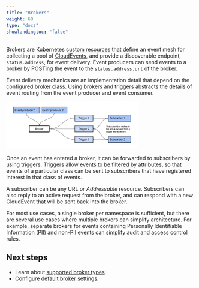 ```yaml
---
title: "Brokers"
weight: 60
type: "docs"
showlandingtoc: "false"
---
```


Brokers are Kubernetes [custom resources](https://kubernetes.io/docs/concepts/extend-kubernetes/api-extension/custom-resources/) that define an event mesh for collecting a pool of [CloudEvents](https://cloudevents.io/), and provide a discoverable endpoint, `status.address`, for event delivery. Event producers can send events to a broker by POSTing the event to the `status.address.url` of the broker.

Event delivery mechanics are an implementation detail that depend on the configured [broker class](./configuring-brokers/#configuring-the-default-broker-class). Using brokers and triggers abstracts the details of event routing from the event producer and event consumer.

<img src="images/broker-workflow.svg" width="70%">

Once an event has entered a broker, it can be forwarded to subscribers by using triggers. Triggers allow events to be filtered by attributes, so that events of a particular class can be sent to subscribers that have registered interest in that class of events.

A subscriber can be any URL or _Addressable_ resource. Subscribers can also reply to an active request from the broker, and can respond with a new CloudEvent that will be sent back into the broker.

For most use cases, a single broker per namespace is sufficient, but
there are several use cases where multiple brokers can simplify
architecture. For example, separate brokers for events containing Personally
Identifiable Information (PII) and non-PII events can simplify audit and access
control rules.

## Next steps

- Learn about [supported broker types](./broker-types).
- Configure [default broker settings](./configuring-brokers/).

